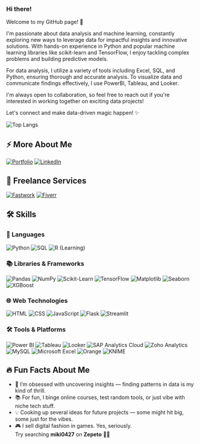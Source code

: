 ### Hi there!
Welcome to my GitHub page! 👋

I'm passionate about data analysis and machine learning, constantly exploring new ways to leverage data for impactful insights and innovative solutions. With hands-on experience in Python and popular machine learning libraries like scikit-learn and TensorFlow, I enjoy tackling complex problems and building predictive models.

For data analysis, I utilize a variety of tools including Excel, SQL, and Python, ensuring thorough and accurate analysis. To visualize data and communicate findings effectively, I use PowerBI, Tableau, and Looker.

I'm always open to collaboration, so feel free to reach out if you're interested in working together on exciting data projects!

Let's connect and make data-driven magic happen! ✨

<!--[Giselle's GitHub stats](https://github-readme-stats.vercel.app/api?username=gisellehalim&show_icons=true&theme=tokyonight)-->
![Top Langs](https://github-readme-stats.vercel.app/api/top-langs/?username=gisellehalim&layout=compact&bg_color=000000&title_color=ff4444&text_color=ffffff&icon_color=ff4444
)

## ⚡ More About Me
[![Portfolio](https://img.shields.io/badge/-Portfolio-000000?style=for-the-badge&logo=vercel&logoColor=white)](https://www.canva.com/design/DAGMoSodDz8/GriQDhsRDRZhMJZN7dEL8w/view?utm_content=DAGMoSodDz8&utm_campaign=designshare&utm_medium=link&utm_source=editor&utm_medium=graphext&utm_source=instabio&utm_campaign=Data%20Portfolio&fbclid=PAY2xjawG3qJdleHRuA2FlbQIxMAABpkvj-T1oThBjlLgbQHoKaLu-hUw62M6qqNzh7Hgh5A_ppZ1jyVwXvAov_A_aem_qUdeZYi9c_3qoVWn5NqYwA)
[![LinkedIn](https://img.shields.io/badge/-LinkedIn-0A66C2?style=for-the-badge&logo=linkedin&logoColor=white)](https://www.linkedin.com/in/gisellehalim/)

## 💼 Freelance Services
[![Fastwork](https://img.shields.io/badge/Fastwork-00ADEF?style=for-the-badge&logoColor=white)](https://fastwork.id/user/gslhalim)
[![Fiverr](https://img.shields.io/badge/Fiverr-1DBF73?style=for-the-badge&logo=fiverr&logoColor=white)](https://www.fiverr.com/gisellehalim27)

## 🛠️ Skills
### 🧠 Languages
![Python](https://img.shields.io/badge/Python-3776AB?style=for-the-badge&logo=python&logoColor=white)
![SQL](https://img.shields.io/badge/SQL-4479A1?style=for-the-badge&logo=mysql&logoColor=white)
![R (Learning)](https://img.shields.io/badge/R-276DC3?style=for-the-badge&logo=r&logoColor=white)

### 📚 Libraries & Frameworks
![Pandas](https://img.shields.io/badge/Pandas-150458?style=for-the-badge&logo=pandas&logoColor=white)
![NumPy](https://img.shields.io/badge/Numpy-013243?style=for-the-badge&logo=numpy&logoColor=white)
![Scikit-Learn](https://img.shields.io/badge/Scikit--Learn-F7931E?style=for-the-badge&logo=scikitlearn&logoColor=white)
![TensorFlow](https://img.shields.io/badge/TensorFlow-FF6F00?style=for-the-badge&logo=tensorflow&logoColor=white)
![Matplotlib](https://img.shields.io/badge/Matplotlib-11557C?style=for-the-badge&logo=matplotlib&logoColor=white)
![Seaborn](https://img.shields.io/badge/Seaborn-49BEB7?style=for-the-badge&logoColor=white)
![XGBoost](https://img.shields.io/badge/XGBoost-FF6600?style=for-the-badge&logo=data:image/svg+xml;base64,&logoColor=white)

### 🌐 Web Technologies
![HTML](https://img.shields.io/badge/HTML5-E34F26?style=for-the-badge&logo=html5&logoColor=white)
![CSS](https://img.shields.io/badge/CSS3-1572B6?style=for-the-badge&logo=css&logoColor=white)
![JavaScript](https://img.shields.io/badge/JavaScript-F7DF1E?style=for-the-badge&logo=javascript&logoColor=black)
![Flask](https://img.shields.io/badge/Flask-000000?style=for-the-badge&logo=flask&logoColor=white)
![Streamlit](https://img.shields.io/badge/Streamlit-FF4B4B?style=for-the-badge&logo=streamlit&logoColor=white)

### 🛠 Tools & Platforms
![Power BI](https://img.shields.io/badge/PowerBI-F2C811?style=for-the-badge&logo=powerbi&logoColor=black)
![Tableau](https://img.shields.io/badge/Tableau-E97627?style=for-the-badge&logo=tableau&logoColor=white)
![Looker](https://img.shields.io/badge/Looker-4285F4?style=for-the-badge&logo=looker&logoColor=white)
![SAP Analytics Cloud](https://img.shields.io/badge/SAP%20Analytics%20Cloud-0FAAFF?style=for-the-badge&logo=sap&logoColor=white)
![Zoho Analytics](https://img.shields.io/badge/Zoho%20Analytics-FC3F1D?style=for-the-badge&logo=zoho&logoColor=white)
![MySQL](https://img.shields.io/badge/MySQL-4479A1?style=for-the-badge&logo=mysql&logoColor=white)
![Microsoft Excel](https://img.shields.io/badge/Excel-217346?style=for-the-badge&logo=microsoft-excel&logoColor=white)
![Orange](https://img.shields.io/badge/Orange-FFA500?style=for-the-badge&logo=orange&logoColor=white)
![KNIME](https://img.shields.io/badge/KNIME-F8B500?style=for-the-badge&logo=knime&logoColor=black)

## 🔥 Fun Facts About Me
- 🧠 I’m obsessed with uncovering insights — finding patterns in data is my kind of thrill.
- 📚 For fun, I binge online courses, test random tools, or just vibe with niche tech stuff.
- 💡 Cooking up several ideas for future projects — some might hit big, some just for the vibes.
- 🎮 I sell digital fashion in games. Yes, seriously.  
  Try searching **miki0427** on **Zepeto** 👀✨

<!--
**gisellehalim/gisellehalim** is a ✨ _special_ ✨ repository because its `README.md` (this file) appears on your GitHub profile.

Here are some ideas to get you started:

- 🔭 I’m currently working on ...
- 🌱 I’m currently learning ...
- 👯 I’m looking to collaborate on ...
- 🤔 I’m looking for help with ...
- 💬 Ask me about ...
- 📫 How to reach me: ...
- 😄 Pronouns: ...
- ⚡ Fun fact: ...
-->
